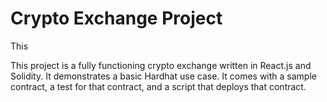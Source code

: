 # Crypto Exchange Project

This

This project is a fully functioning crypto exchange written in React.js and Solidity.  It demonstrates a basic Hardhat use case. It comes with a sample contract, a test for that contract, and a script that deploys that contract.

